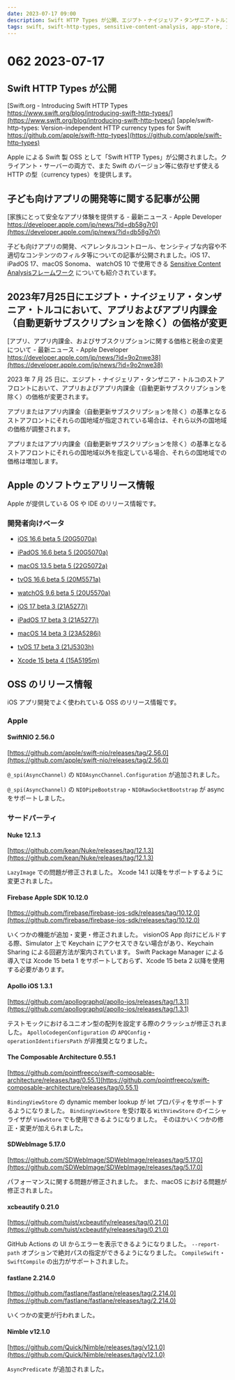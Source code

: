 ```yaml
---
date: 2023-07-17 09:00
description: Swift HTTP Types が公開、エジプト・ナイジェリア・タンザニア・トルコでのアプリおよびアプリ内課金の価格が変更、iOS 17 beta 3・Xcode 15 beta 4 が公開、ほか
tags: swift, swift-http-types, sensitive-content-analysis, app-store, ios, ipados, macos, tvos, watchos, xcode, swift-nio, nuke, firebase-apple-sdk, apollo-ios, the-composable-architecture, sdwebimage, xcbeautify, fastlane, nimble
---
```

# 062 2023-07-17

## Swift HTTP Types が公開

<!-- textlint-disable ja-technical-writing/sentence-length -->

[Swift.org - Introducing Swift HTTP Types https://www.swift.org/blog/introducing-swift-http-types/](https://www.swift.org/blog/introducing-swift-http-types/)
[apple/swift-http-types: Version-independent HTTP currency types for Swift https://github.com/apple/swift-http-types](https://github.com/apple/swift-http-types)

<!-- textlint-enable ja-technical-writing/sentence-length -->

Apple による Swift 製 OSS として「Swift HTTP Types」が公開されました。クライアント・サーバーの両方で、また Swift のバージョン等に依存せず使える HTTP の型（currency types）を提供します。

## 子ども向けアプリの開発等に関する記事が公開

[家族にとって安全なアプリ体験を提供する - 最新ニュース - Apple Developer https://developer.apple.com/jp/news/?id=db58g7r0](https://developer.apple.com/jp/news/?id=db58g7r0)

子ども向けアプリの開発、ペアレンタルコントロール、センシティブな内容や不適切なコンテンツのフィルタ等についての記事が公開されました。iOS 17、iPadOS 17、macOS Sonoma、 watchOS 10 で使用できる [Sensitive Content Analysisフレームワーク](https://developer.apple.com/documentation/sensitivecontentanalysis) についても紹介されています。

## 2023年7月25日にエジプト・ナイジェリア・タンザニア・トルコにおいて、アプリおよびアプリ内課金（自動更新サブスクリプションを除く）の価格が変更

[アプリ、アプリ内課金、およびサブスクリプションに関する価格と税金の変更について - 最新ニュース - Apple Developer https://developer.apple.com/jp/news/?id=9o2nwe38](https://developer.apple.com/jp/news/?id=9o2nwe38)

2023 年 7 月 25 日に、エジプト・ナイジェリア・タンザニア・トルコのストアフロントにおいて、アプリおよびアプリ内課金（自動更新サブスクリプションを除く）の価格が変更されます。

アプリまたはアプリ内課金（自動更新サブスクリプションを除く）の基準となるストアフロントにそれらの国地域が指定されている場合は、それら以外の国地域の価格が調整されます。

アプリまたはアプリ内課金（自動更新サブスクリプションを除く）の基準となるストアフロントにそれらの国地域以外を指定している場合、それらの国地域での価格は増加します。

## Apple のソフトウェアリリース情報

Apple が提供している OS や IDE のリリース情報です。

### 開発者向けベータ

- [iOS 16.6 beta 5 (20G5070a)](https://developer.apple.com/jp/news/releases/?id=07102023a)
- [iPadOS 16.6 beta 5 (20G5070a)](https://developer.apple.com/jp/news/releases/?id=07102023b)
- [macOS 13.5 beta 5 (22G5072a)](https://developer.apple.com/jp/news/releases/?id=07102023c)
- [tvOS 16.6 beta 5 (20M5571a)](https://developer.apple.com/jp/news/releases/?id=07102023e)
- [watchOS 9.6 beta 5 (20U5570a)](https://developer.apple.com/jp/news/releases/?id=07102023d)

- [iOS 17 beta 3 (21A5277j)](https://developer.apple.com/jp/news/releases/?id=07112023e)
- [iPadOS 17 beta 3 (21A5277j)](https://developer.apple.com/jp/news/releases/?id=07112023d)
- [macOS 14 beta 3 (23A5286i)](https://developer.apple.com/jp/news/releases/?id=07112023c)
- [tvOS 17 beta 3 (21J5303h)](https://developer.apple.com/jp/news/releases/?id=07112023a)

- [Xcode 15 beta 4 (15A5195m)](https://developer.apple.com/jp/news/releases/?id=07112023g)

## OSS のリリース情報

iOS アプリ開発でよく使われている OSS のリリース情報です。

### Apple

#### SwiftNIO 2.56.0

[https://github.com/apple/swift-nio/releases/tag/2.56.0](https://github.com/apple/swift-nio/releases/tag/2.56.0)

`@_spi(AsyncChannel)` の `NIOAsyncChannel.Configuration` が追加されました。

`@_spi(AsyncChannel)` の `NIOPipeBootstrap`・`NIORawSocketBootstrap` が async をサポートしました。

### サードパーティ

#### Nuke 12.1.3

[https://github.com/kean/Nuke/releases/tag/12.1.3](https://github.com/kean/Nuke/releases/tag/12.1.3)

`LazyImage` での問題が修正されました。
Xcode 14.1 以降をサポートするように変更されました。

#### Firebase Apple SDK 10.12.0

[https://github.com/firebase/firebase-ios-sdk/releases/tag/10.12.0](https://github.com/firebase/firebase-ios-sdk/releases/tag/10.12.0)

いくつかの機能が追加・変更・修正されました。
visionOS App 向けにビルドする際、Simulator 上で Keychain にアクセスできない場合があり、Keychain Sharing による回避方法が案内されています。
Swift Package Manager による導入では Xcode 15 beta 1 をサポートしておらず、Xcode 15 beta 2 以降を使用する必要があります。

#### Apollo iOS 1.3.1

[https://github.com/apollographql/apollo-ios/releases/tag/1.3.1](https://github.com/apollographql/apollo-ios/releases/tag/1.3.1)

テストモックにおけるユニオン型の配列を設定する際のクラッシュが修正されました。
`ApolloCodegenConfiguration` の `APQConfig`・`operationIdentifiersPath` が非推奨となりました。

#### The Composable Architecture 0.55.1

[https://github.com/pointfreeco/swift-composable-architecture/releases/tag/0.55.1](https://github.com/pointfreeco/swift-composable-architecture/releases/tag/0.55.1)

`BindingViewStore` の dynamic member lookup が let プロパティをサポートするようになりました。
`BindingViewStore` を受け取る `WithViewStore` のイニシャライザが `ViewStore` でも使用できるようになりました。
そのほかいくつかの修正・変更が加えられました。

#### SDWebImage 5.17.0

[https://github.com/SDWebImage/SDWebImage/releases/tag/5.17.0](https://github.com/SDWebImage/SDWebImage/releases/tag/5.17.0)

パフォーマンスに関する問題が修正されました。
また、macOS における問題が修正されました。

#### xcbeautify 0.21.0

[https://github.com/tuist/xcbeautify/releases/tag/0.21.0](https://github.com/tuist/xcbeautify/releases/tag/0.21.0)

GitHub Actions の UI からエラーを表示できるようになりました。
`--report-path` オプションで絶対パスの指定ができるようになりました。
`CompileSwift`・`SwiftCompile` の出力がサポートされました。

#### fastlane 2.214.0

[https://github.com/fastlane/fastlane/releases/tag/2.214.0](https://github.com/fastlane/fastlane/releases/tag/2.214.0)

いくつかの変更が行われました。

#### Nimble v12.1.0

[https://github.com/Quick/Nimble/releases/tag/v12.1.0](https://github.com/Quick/Nimble/releases/tag/v12.1.0)

`AsyncPredicate` が追加されました。

